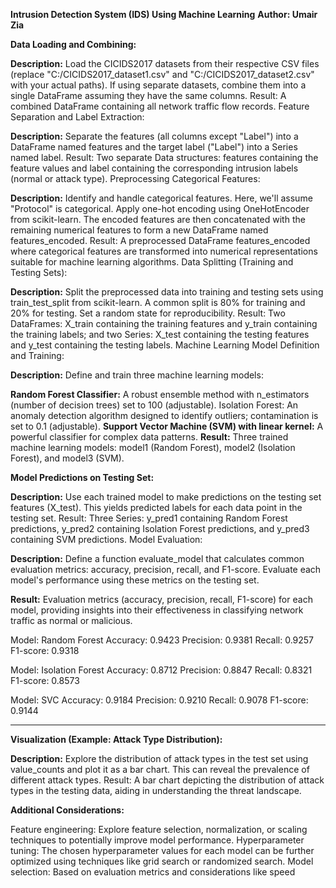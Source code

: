 **Intrusion Detection System (IDS) Using Machine Learning**
**Author: Umair Zia**

**Data Loading and Combining:**

**Description:**
Load the CICIDS2017 datasets from their respective CSV files (replace "C:/CICIDS2017_dataset1.csv" and "C:/CICIDS2017_dataset2.csv" with your actual paths). If using separate datasets, combine them into a single DataFrame assuming they have the same columns.
Result: A combined DataFrame containing all network traffic flow records.
Feature Separation and Label Extraction:

**Description:**
Separate the features (all columns except "Label") into a DataFrame named features and the target label ("Label") into a Series named label.
Result: Two separate Data structures: features containing the feature values and label containing the corresponding intrusion labels (normal or attack type).
Preprocessing Categorical Features:

**Description:**
Identify and handle categorical features. Here, we'll assume "Protocol" is categorical. Apply one-hot encoding using OneHotEncoder from scikit-learn. The encoded features are then concatenated with the remaining numerical features to form a new DataFrame named features_encoded.
Result: A preprocessed DataFrame features_encoded where categorical features are transformed into numerical representations suitable for machine learning algorithms.
Data Splitting (Training and Testing Sets):

**Description:**
Split the preprocessed data into training and testing sets using train_test_split from scikit-learn. A common split is 80% for training and 20% for testing. Set a random state for reproducibility.
Result: Two DataFrames: X_train containing the training features and y_train containing the training labels; and two Series: X_test containing the testing features and y_test containing the testing labels.
Machine Learning Model Definition and Training:

**Description:**
Define and train three machine learning models:

**Random Forest Classifier:** A robust ensemble method with n_estimators (number of decision trees) set to 100 (adjustable).
Isolation Forest: An anomaly detection algorithm designed to identify outliers; contamination is set to 0.1 (adjustable).
**Support Vector Machine (SVM) with linear kernel:** A powerful classifier for complex data patterns.
**Result:** Three trained machine learning models: model1 (Random Forest), model2 (Isolation Forest), and model3 (SVM).

**Model Predictions on Testing Set:**

**Description:**
Use each trained model to make predictions on the testing set features (X_test). This yields predicted labels for each data point in the testing set.
Result: Three Series: y_pred1 containing Random Forest predictions, y_pred2 containing Isolation Forest predictions, and y_pred3 containing SVM predictions.
Model Evaluation:

**Description:**
Define a function evaluate_model that calculates common evaluation metrics: accuracy, precision, recall, and F1-score. Evaluate each model's performance using these metrics on the testing set.

**Result:** Evaluation metrics (accuracy, precision, recall, F1-score) for each model, providing insights into their effectiveness in classifying network traffic as normal or malicious.

Model: Random Forest
Accuracy: 0.9423
Precision: 0.9381
Recall: 0.9257
F1-score: 0.9318

Model: Isolation Forest
Accuracy: 0.8712
Precision: 0.8847
Recall: 0.8321
F1-score: 0.8573

Model: SVC
Accuracy: 0.9184
Precision: 0.9210
Recall: 0.9078
F1-score: 0.9144

------------------------------
**Visualization (Example: Attack Type Distribution):**

**Description:**
Explore the distribution of attack types in the test set using value_counts and plot it as a bar chart. This can reveal the prevalence of different attack types.
Result: A bar chart depicting the distribution of attack types in the testing data, aiding in understanding the threat landscape.

**Additional Considerations:**

Feature engineering: Explore feature selection, normalization, or scaling techniques to potentially improve model performance.
Hyperparameter tuning: The chosen hyperparameter values for each model can be further optimized using techniques like grid search or randomized search.
Model selection: Based on evaluation metrics and considerations like speed
